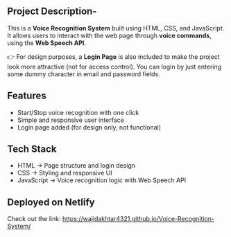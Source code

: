 ## Project Description-

This is a **Voice Recognition System** built using HTML, CSS, and JavaScript.  
It allows users to interact with the web page through **voice commands**,  using the **Web Speech API**.  

👉 For design purposes, a **Login Page** is also included to make the project look more attractive (not for access control). 
You can login by just entering some dummy character in email and password fields.

## Features  
-  Start/Stop voice recognition with one click   
-  Simple and responsive user interface  
-  Login page added (for design only, not functional)

##  Tech Stack  
- HTML → Page structure and login design  
- CSS → Styling and responsive UI  
- JavaScript → Voice recognition logic with Web Speech API

## Deployed on Netlify

Check out the link: https://wajidakhtar4321.github.io/Voice-Recognition-System/
